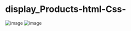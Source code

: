 # display_Products-html-Css-

![image](https://github.com/A-Wahab-Aamir/display_products-html-Css-/assets/83786802/2b00acb8-0910-46de-8053-82f4e2832385)
![image](https://github.com/A-Wahab-Aamir/display_products-html-Css-/assets/83786802/08e6b621-64b7-455e-9d2e-e249bee480e3)

